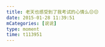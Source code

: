 ```yaml
---
title: 老天也感受到了我考试的心情么😔😔
date: 2015-01-28 11:39:51
mCategories: [说说]
type: moment
time: t113951
---
```


<div id="pics-20150128113951"></div>

<script src="/lib/moment/pics.js"></script>
<script>
var data = [
    {"link": "2015-01-28_000000.webp", "type": "shuoshuo"}
];
picsRender(data, "pics-20150128113951");
</script>

